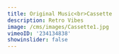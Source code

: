 ```yaml
---
title: Original Music<br>Cassette
description: Retro Vibes
image: /cms/images/Cassette1.jpg
vimeoID: '234134838'
showinslider: false
---
```




















